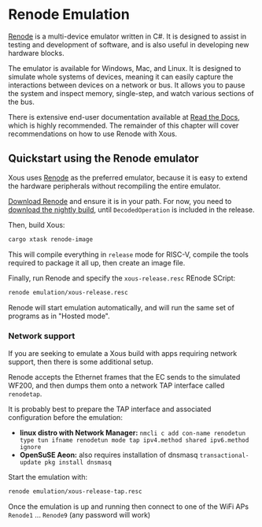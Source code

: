 # Renode Emulation

[Renode](https://renode.io/) is a multi-device emulator written in C#. It is designed to assist in testing and development of software, and is also useful in developing new hardware blocks.

The emulator is available for Windows, Mac, and Linux. It is designed to simulate whole systems of devices, meaning it can easily capture the interactions between devices on a network or bus. It allows you to pause the system and inspect memory, single-step, and watch various sections of the bus.

There is extensive end-user documentation available at [Read the Docs](https://renode.readthedocs.io/en/latest/), which is highly recommended. The remainder of this chapter will cover recommendations on how to use Renode with Xous.

## Quickstart using the Renode emulator

Xous uses [Renode](https://renode.io/) as the preferred emulator, because it is easy to extend the hardware peripherals without recompiling the entire emulator.

[Download Renode](https://renode.io/#downloads) and ensure it is in your path.
For now, you need to [download the nightly build](https://dl.antmicro.com/projects/renode/builds/),
until `DecodedOperation` is included in the release.

Then, build Xous:

```sh
cargo xtask renode-image
```

This will compile everything in `release` mode for RISC-V, compile the tools required to package it all up, then create an image file.

Finally, run Renode and specify the `xous-release.resc` REnode SCript:

```sh
renode emulation/xous-release.resc
```

Renode will start emulation automatically, and will run the same set of programs as in "Hosted mode".

### Network support

If you are seeking to emulate a Xous build with apps requiring network support, then there is some additional setup.

Renode accepts the Ethernet frames that the EC sends to the simulated WF200, and then dumps them onto a network TAP interface called `renodetap`.

It is probably best to prepare the TAP interface and associated configuration before the emulation:
* **linux distro with Network Manager:** `nmcli c add con-name renodetun type tun ifname renodetun mode tap ipv4.method shared ipv6.method ignore`
* **OpenSuSE Aeon:** also requires installation of dnsmasq `transactional-update pkg install dnsmasq`

Start the emulation with:

```sh
renode emulation/xous-release-tap.resc
```
Once the emulation is up and running then connect to one of the WiFi APs `Renode1` ... `Renode9` (any password will work)
